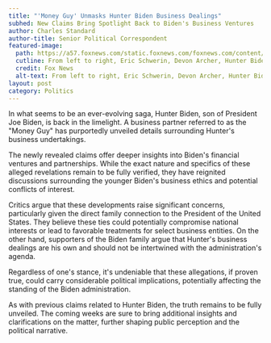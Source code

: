 ```yaml
---
title: "'Money Guy' Unmasks Hunter Biden Business Dealings"
subhed: New Claims Bring Spotlight Back to Biden's Business Ventures
author: Charles Standard
author-title: Senior Political Correspondent
featured-image: 
  path: https://a57.foxnews.com/static.foxnews.com/foxnews.com/content/uploads/2023/08/640/320/schwerin-archer-hunter-and-joe-biden.jpg?ve=1&tl=1
  cutline: From left to right, Eric Schwerin, Devon Archer, Hunter Biden and President Biden
  credit: Fox News
  alt-text: From left to right, Eric Schwerin, Devon Archer, Hunter Biden and President Biden
layout: post
category: Politics
---
```


In what seems to be an ever-evolving saga, Hunter Biden, son of President Joe Biden, is back in the limelight. A business partner referred to as the "Money Guy" has purportedly unveiled details surrounding Hunter's business undertakings.

The newly revealed claims offer deeper insights into Biden's financial ventures and partnerships. While the exact nature and specifics of these alleged revelations remain to be fully verified, they have reignited discussions surrounding the younger Biden's business ethics and potential conflicts of interest.

Critics argue that these developments raise significant concerns, particularly given the direct family connection to the President of the United States. They believe these ties could potentially compromise national interests or lead to favorable treatments for select business entities. On the other hand, supporters of the Biden family argue that Hunter's business dealings are his own and should not be intertwined with the administration's agenda.

Regardless of one's stance, it's undeniable that these allegations, if proven true, could carry considerable political implications, potentially affecting the standing of the Biden administration.

As with previous claims related to Hunter Biden, the truth remains to be fully unveiled. The coming weeks are sure to bring additional insights and clarifications on the matter, further shaping public perception and the political narrative.


